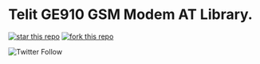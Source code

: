 # Telit GE910 GSM Modem AT Library.











[![star this repo](https://githubbadges.com/star.svg?user=akkoyun&repo=GE910&style=default)](https://github.com/akkoyun/GE910)
[![fork this repo](https://githubbadges.com/fork.svg?user=akkoyun&repo=GE910&style=default)](https://github.com/akkoyun/GE910/fork)

![Twitter Follow](https://img.shields.io/twitter/follow/gunceakkoyun?label=Follow&style=social)

